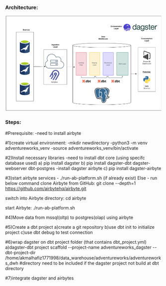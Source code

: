 ### Architecture:
![Architecture_Diagram](etl.png)


### Steps:
#Prerequisite: 
-need to install airbyte

#1)create virtual environment:
-mkdir newdirectory
-python3 -m venv adventureworks_venv
-source adventureworks_venv/bin/activate

#2)Install necessary libraries 
-need to install dbt core (using specifc database used)
	a) pip install dagster
	b) pip install dagster-dbt dagster-webserver dbt-postgres
-install dagster airbyte
	c) pip install dagster-airbyte

#3)start airbyte services -  ./run-ab-platform.sh  (if already exist)
Else - run below command
clone Airbyte from GitHub:
git clone --depth=1 https://github.com/airbytehq/airbyte.git

switch into Airbyte directory:
cd airbyte

start Airbyte:
./run-ab-platform.sh

#4)Move data from mssql(oltp) to postgres(olap) using airbyte

#5)Create a dbt project
a)create a git repository
b)use dbt init to initialize project
c)use dbt debug to test connection

#6)wrap dagster on dbt project folder (that contains dbt_project.yml)
a)dagster-dbt project scaffold --project-name adventureworks_dagster --dbt-project-dir /home/akmalhafiz1771998/data_warehouse/adventureworks/adventureworks_dwh                        #directory need to be included if the dagster project not build at dbt directory

#7)integrate dagster and airbytes
